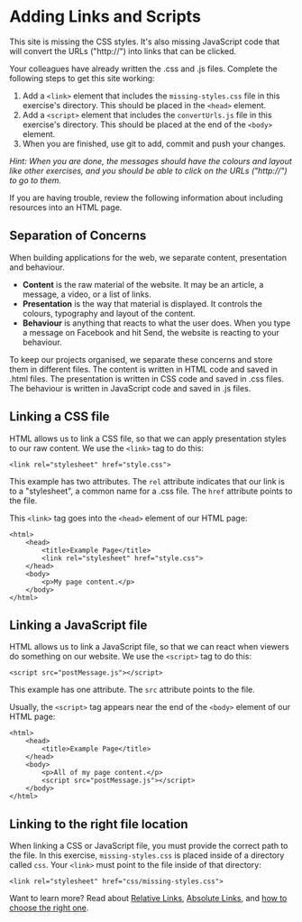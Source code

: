 # Adding Links and Scripts

This site is missing the CSS styles. It's also missing JavaScript code that will convert the URLs ("http://") into links that can be clicked.

Your colleagues have already written the .css and .js files. Complete the following steps to get this site working:

1. Add a `<link>` element that includes the `missing-styles.css` file in this exercise's directory. This should be placed in the `<head>` element.
2. Add a `<script>` element that includes the `convertUrls.js` file in this exercise's directory. This should be placed at the end of the `<body>` element.
3. When you are finished, use git to add, commit and push your changes.

_Hint: When you are done, the messages should have the colours and layout like other exercises, and you should be able to click on the URLs ("http://") to go to them._

If you are having trouble, review the following information about including resources into an HTML page.

## Separation of Concerns

When building applications for the web, we separate content, presentation and behaviour.

- **Content** is the raw material of the website. It may be an article, a message, a video, or a list of links.
- **Presentation** is the way that material is displayed. It controls the colours, typography and layout of the content.
- **Behaviour** is anything that reacts to what the user does. When you type a message on Facebook and hit Send, the website is reacting to your behaviour.

To keep our projects organised, we separate these concerns and store them in different files. The content is written in HTML code and saved in .html files. The presentation is written in CSS code and saved in .css files. The behaviour is written in JavaScript code and saved in .js files.

## Linking a CSS file

HTML allows us to link a CSS file, so that we can apply presentation styles to our raw content. We use the `<link>` tag to do this:

```
<link rel="stylesheet" href="style.css">
```

This example has two attributes. The `rel` attribute indicates that our link is to a "stylesheet", a common name for a .css file. The `href` attribute points to the file.

This `<link>` tag goes into the `<head>` element of our HTML page:

```
<html>
	<head>
		<title>Example Page</title>
		<link rel="stylesheet" href="style.css">
	</head>
	<body>
		<p>My page content.</p>
	</body>
</html>
```

## Linking a JavaScript file

HTML allows us to link a JavaScript file, so that we can react when viewers do something on our website. We use the `<script>` tag to do this:

```
<script src="postMessage.js"></script>
```

This example has one attribute. The `src` attribute points to the file.

Usually, the `<script>` tag appears near the end of the `<body>` element of our HTML page:

```
<html>
	<head>
		<title>Example Page</title>
	</head>
	<body>
		<p>All of my page content.</p>
		<script src="postMessage.js"></script>
	</body>
</html>
```

## Linking to the right file location

When linking a CSS or JavaScript file, you must provide the correct path to the file. In this exercise, `missing-styles.css` is placed inside of a directory called `css`. Your `<link>` must point to the file inside of that directory:

```
<link rel="stylesheet" href="css/missing-styles.css">
```

Want to learn more? Read about [Relative Links](https://marksheet.io/html-links.html#relative-urls), [Absolute Links](https://marksheet.io/html-links.html#absolute-urls), and [how to choose the right one](https://marksheet.io/html-links.html#relative-or-absolute-links).
